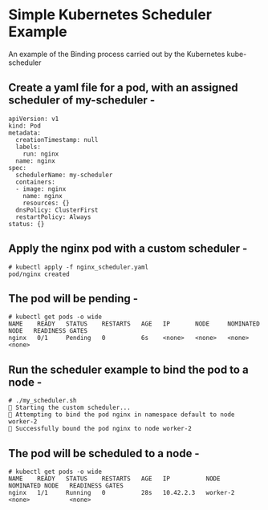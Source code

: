 # Simple Kubernetes Scheduler Example

An example of the Binding process carried out by the Kubernetes kube-scheduler

## Create a yaml file for a pod, with an assigned scheduler of my-scheduler -

```
apiVersion: v1
kind: Pod
metadata:
  creationTimestamp: null
  labels:
    run: nginx
  name: nginx
spec:
  schedulerName: my-scheduler
  containers:
  - image: nginx
    name: nginx
    resources: {}
  dnsPolicy: ClusterFirst
  restartPolicy: Always
status: {}
```

##  Apply the nginx pod with a custom scheduler -

```
# kubectl apply -f nginx_scheduler.yaml
pod/nginx created
```

## The pod will be pending -

```
# kubectl get pods -o wide
NAME    READY   STATUS    RESTARTS   AGE   IP       NODE     NOMINATED NODE   READINESS GATES
nginx   0/1     Pending   0          6s    <none>   <none>   <none>           <none>
```

##  Run the scheduler example to bind the pod to a node -

```
# ./my_scheduler.sh 
🚀 Starting the custom scheduler...
🎯 Attempting to bind the pod nginx in namespace default to node worker-2
🎉 Successfully bound the pod nginx to node worker-2
```

## The pod will be scheduled to a node -

```
# kubectl get pods -o wide
NAME    READY   STATUS    RESTARTS   AGE   IP          NODE       NOMINATED NODE   READINESS GATES
nginx   1/1     Running   0          28s   10.42.2.3   worker-2   <none>           <none>
```
